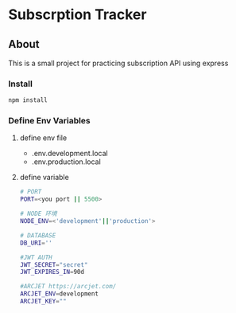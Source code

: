 # Subscrption Tracker

## About

This is a small project for practicing subscription API using express

### Install

```bash
npm install
```

### Define Env Variables

1.  define env file

    - .env.development.local
    - .env.production.local

2.  define variable

    ```bash
    # PORT
    PORT=<you port || 5500>

    # NODE 环境
    NODE_ENV=<'development'||'production'>

    # DATABASE
    DB_URI=''

    #JWT AUTH
    JWT_SECRET="secret"
    JWT_EXPIRES_IN=90d

    #ARCJET https://arcjet.com/
    ARCJET_ENV=development
    ARCJET_KEY=""
    ```
